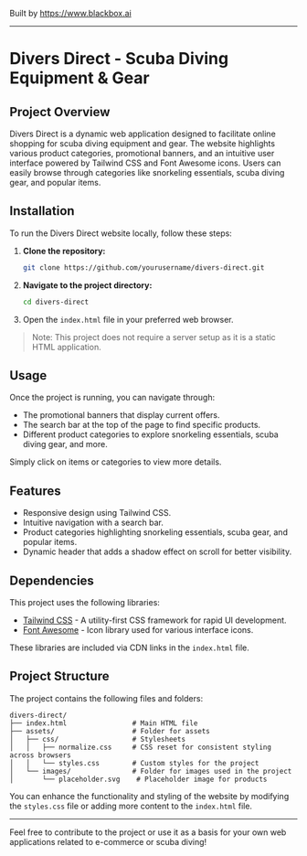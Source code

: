 
Built by https://www.blackbox.ai

---

# Divers Direct - Scuba Diving Equipment & Gear

## Project Overview
Divers Direct is a dynamic web application designed to facilitate online shopping for scuba diving equipment and gear. The website highlights various product categories, promotional banners, and an intuitive user interface powered by Tailwind CSS and Font Awesome icons. Users can easily browse through categories like snorkeling essentials, scuba diving gear, and popular items.

## Installation
To run the Divers Direct website locally, follow these steps:

1. **Clone the repository:**
   ```bash
   git clone https://github.com/yourusername/divers-direct.git
   ```

2. **Navigate to the project directory:**
   ```bash
   cd divers-direct
   ```

3. Open the `index.html` file in your preferred web browser.

> Note: This project does not require a server setup as it is a static HTML application.

## Usage
Once the project is running, you can navigate through:
- The promotional banners that display current offers.
- The search bar at the top of the page to find specific products.
- Different product categories to explore snorkeling essentials, scuba diving gear, and more.

Simply click on items or categories to view more details.

## Features
- Responsive design using Tailwind CSS.
- Intuitive navigation with a search bar.
- Product categories highlighting snorkeling essentials, scuba gear, and popular items.
- Dynamic header that adds a shadow effect on scroll for better visibility.

## Dependencies
This project uses the following libraries:
- [Tailwind CSS](https://tailwindcss.com/) - A utility-first CSS framework for rapid UI development.
- [Font Awesome](https://fontawesome.com/) - Icon library used for various interface icons.

These libraries are included via CDN links in the `index.html` file.

## Project Structure
The project contains the following files and folders:

```
divers-direct/
├── index.html                # Main HTML file
├── assets/                   # Folder for assets
│   ├── css/                  # Stylesheets
│   │   ├── normalize.css     # CSS reset for consistent styling across browsers
│   │   └── styles.css        # Custom styles for the project
│   └── images/               # Folder for images used in the project
│       └── placeholder.svg    # Placeholder image for products
```

You can enhance the functionality and styling of the website by modifying the `styles.css` file or adding more content to the `index.html` file.

---
Feel free to contribute to the project or use it as a basis for your own web applications related to e-commerce or scuba diving!
